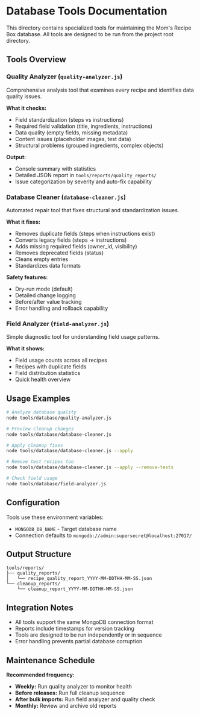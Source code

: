 # Database Tools Documentation

This directory contains specialized tools for maintaining the Mom's Recipe Box database. All tools are designed to be run from the project root directory.

## Tools Overview

### Quality Analyzer (`quality-analyzer.js`)
Comprehensive analysis tool that examines every recipe and identifies data quality issues.

**What it checks:**
- Field standardization (steps vs instructions)
- Required field validation (title, ingredients, instructions)
- Data quality (empty fields, missing metadata)
- Content issues (placeholder images, test data)
- Structural problems (grouped ingredients, complex objects)

**Output:**
- Console summary with statistics
- Detailed JSON report in `tools/reports/quality_reports/`
- Issue categorization by severity and auto-fix capability

### Database Cleaner (`database-cleaner.js`)
Automated repair tool that fixes structural and standardization issues.

**What it fixes:**
- Removes duplicate fields (steps when instructions exist)
- Converts legacy fields (steps → instructions)
- Adds missing required fields (owner_id, visibility)
- Removes deprecated fields (status)
- Cleans empty entries
- Standardizes data formats

**Safety features:**
- Dry-run mode (default)
- Detailed change logging
- Before/after value tracking
- Error handling and rollback capability

### Field Analyzer (`field-analyzer.js`)
Simple diagnostic tool for understanding field usage patterns.

**What it shows:**
- Field usage counts across all recipes
- Recipes with duplicate fields
- Field distribution statistics
- Quick health overview

## Usage Examples

```bash
# Analyze database quality
node tools/database/quality-analyzer.js

# Preview cleanup changes
node tools/database/database-cleaner.js

# Apply cleanup fixes
node tools/database/database-cleaner.js --apply

# Remove test recipes too
node tools/database/database-cleaner.js --apply --remove-tests

# Check field usage
node tools/database/field-analyzer.js
```

## Configuration

Tools use these environment variables:
- `MONGODB_DB_NAME` - Target database name
- Connection defaults to `mongodb://admin:supersecret@localhost:27017/`

## Output Structure

```
tools/reports/
├── quality_reports/
│   └── recipe_quality_report_YYYY-MM-DDTHH-MM-SS.json
└── cleanup_reports/
    └── cleanup_report_YYYY-MM-DDTHH-MM-SS.json
```

## Integration Notes

- All tools support the same MongoDB connection format
- Reports include timestamps for version tracking
- Tools are designed to be run independently or in sequence
- Error handling prevents partial database corruption

## Maintenance Schedule

**Recommended frequency:**
- **Weekly:** Run quality analyzer to monitor health
- **Before releases:** Run full cleanup sequence
- **After bulk imports:** Run field analyzer and quality check
- **Monthly:** Review and archive old reports
